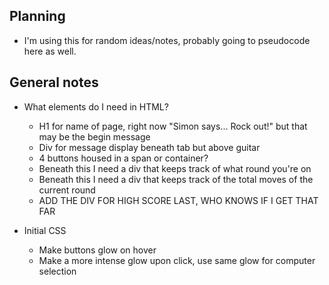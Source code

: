 ## Planning

- I'm using this for random ideas/notes, probably going to pseudocode here as well.

## General notes

- What elements do I need in HTML?
    - H1 for name of page, right now "Simon says... Rock out!" but that may be the begin message
    - Div for message display beneath tab but above guitar
    - 4 buttons housed in a span or container?
    - Beneath this I need a div that keeps track of what round you're on
    - Beneath this I need a div that keeps track of the total moves of the current round
    - ADD THE DIV FOR HIGH SCORE LAST, WHO KNOWS IF I GET THAT FAR

- Initial CSS
    - Make buttons glow on hover
    - Make a more intense glow upon click, use same glow for computer selection